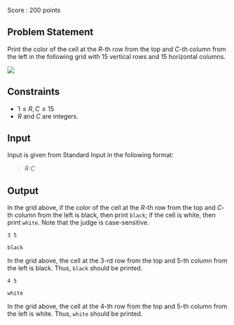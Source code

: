 Score : $200$ points

## Problem Statement

Print the color of the cell at the $R$-th row from the top and $C$-th column from the left
in the following grid with $15$ vertical rows and $15$ horizontal columns.

![](https://img.atcoder.jp/abc264/eeab5156a2678c35e42c5eb4cf38353d.png)

## Constraints

- $1 \leq R, C \leq 15$
- $R$ and $C$ are integers.

## Input

Input is given from Standard Input in the following format:

> $R$ $C$

## Output

In the grid above, if the color of the cell at the $R$-th row from the top and $C$-th column from the left is black, then print `black`; if the cell is white, then print `white`.  Note that the judge is case-sensitive.

```input1
3 5
```

```output1
black
```

In the grid above, the cell at the $3$-rd row from the top and $5$-th column from the left is black.  Thus, `black` should be printed.

```input2
4 5
```

```output2
white
```

In the grid above, the cell at the $4$-th row from the top and $5$-th column from the left is white.  Thus, `white` should be printed.